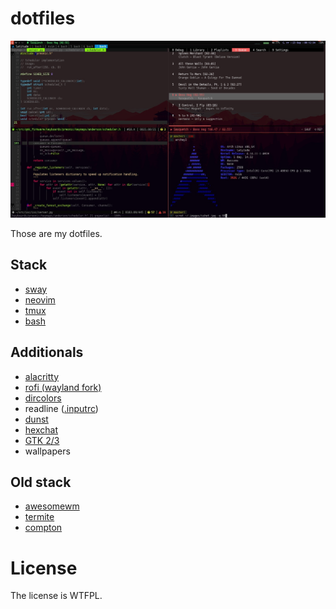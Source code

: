 # dotfiles

![Screenshot](./.images/sshot.jpg?2)

Those are my dotfiles.

## Stack

  - [sway](https://swaywm.org)
  - [neovim](https://neovim.io/)
  - [tmux](https://github.com/tmux/tmux)
  - [bash](https://www.gnu.org/software/bash/)

## Additionals

  - [alacritty](https://github.com/alacritty/alacritty)
  - [rofi (wayland fork)](https://github.com/lbonn/rofi)
  - [dircolors](https://github.com/trapd00r/LS_COLORS)
  - readline ([.inputrc](https://www.gnu.org/software/bash/manual/html_node/Readline-Init-File-Syntax.html#Readline-Init-File-Syntax))
  - [dunst](https://dunst-project.org/)
  - [hexchat](https://hexchat.github.io/)
  - [GTK 2/3](https://www.gtk.org/)
  - wallpapers

## Old stack

  - [awesomewm](awesomewm.org)
  - [termite](https://github.com/thestinger/termite)
  - [compton](https://github.com/chjj/compton)

# License

The license is WTFPL.
